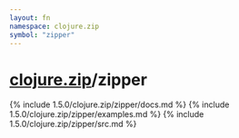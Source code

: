 ```yaml
---
layout: fn
namespace: clojure.zip
symbol: "zipper"
---
```


# [clojure.zip](../)/zipper

{% include 1.5.0/clojure.zip/zipper/docs.md %}
{% include 1.5.0/clojure.zip/zipper/examples.md %}
{% include 1.5.0/clojure.zip/zipper/src.md %}

